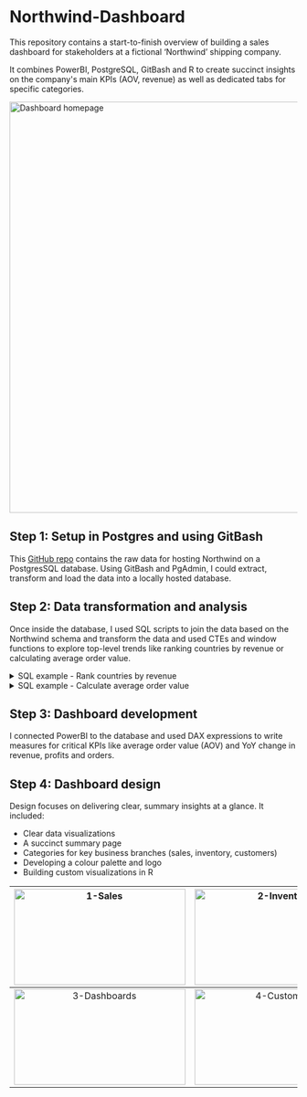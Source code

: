 # Northwind-Dashboard
This repository contains a start-to-finish overview of building a sales dashboard for stakeholders at a fictional ‘Northwind’ shipping company. 

It combines PowerBI, PostgreSQL, GitBash and R to create succinct insights on the company's main KPIs (AOV, revenue) as well as dedicated tabs for specific categories.

<img width="1281" height="720" alt="Dashboard homepage" src="https://github.com/user-attachments/assets/c10114fa-31ca-4f5b-8501-83e38b949c5b" />

## Step 1: Setup in Postgres and using GitBash
This [GitHub repo]([url](https://github.com/pthom/northwind_psql/tree/master)) contains the raw data for hosting Northwind on a PostgresSQL database. Using GitBash and PgAdmin, I could extract, transform and load the data into a locally hosted database.

## Step 2: Data transformation and analysis
Once inside the database, I used SQL scripts to join the data based on the Northwind schema and transform the data and used CTEs and window functions to explore top-level trends like ranking countries by revenue or calculating average order value.

<details>
<summary>SQL example - Rank countries by revenue</summary>
<pre>
WITH revenue_tab AS(
SELECT 
    ship_country,
    ROUND(SUM((unit_price * quantity * (1 - discount))::numeric),2) AS total_revenue
FROM orders o
JOIN order_details od ON o.order_id = od.order_id
GROUP BY ship_country)
<br>
SELECT 
    ship_country, 
    total_revenue,
    DENSE_RANK() OVER(
       ORDER BY total_revenue DESC) AS rank
FROM revenue_tab;
</details>

<details>
<summary>SQL example - Calculate average order value</summary>
<pre>
SELECT 
    ROUND(AVG(total_revenuel), 2) AS average_order_value
FROM order_revenue;
</details>

## Step 3: Dashboard development
I connected PowerBI to the database and used DAX expressions to write measures for critical KPIs like average order value (AOV) and YoY change in revenue, profits and orders. 

## Step 4: Dashboard design
Design focuses on delivering clear, summary insights at a glance. It included:
+ Clear data visualizations
+ A succinct summary page
+ Categories for key business branches (sales, inventory, customers)
+ Developing a colour palette and logo
+ Building custom visualizations in R

<p align="center">

| <img width="300" height="168" alt="1-Sales" src="https://github.com/user-attachments/assets/edb9e44d-6a5c-4f41-8699-d7fea6ffc857" /> | <img width="300" height="168" alt="2-Inventory" src="https://github.com/user-attachments/assets/2d0ff7de-ba63-4154-af90-6d40e8aea9ad" /> |
|:-------------------------:|:-------------------------:|
| <img width="300" height="168" alt="3-Dashboards" src="https://github.com/user-attachments/assets/f4c56f30-26a8-4ec3-b51f-a0d18170d9fd" /> | <img width="300" height="168" alt="4-Customers" src="https://github.com/user-attachments/assets/8af70748-0511-42ec-b3f7-4a357bd962a3" /> |

</p>

